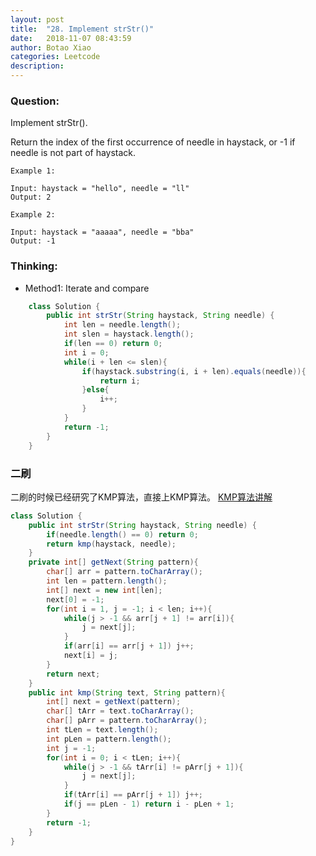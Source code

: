 ```yaml
---
layout: post
title:  "28. Implement strStr()"
date:   2018-11-07 08:43:59
author: Botao Xiao
categories: Leetcode
description:
---
```

### Question:
Implement strStr().

Return the index of the first occurrence of needle in haystack, or -1 if needle is not part of haystack.

```
Example 1:

Input: haystack = "hello", needle = "ll"
Output: 2

Example 2:

Input: haystack = "aaaaa", needle = "bba"
Output: -1
```

### Thinking:
* Method1: Iterate and compare
```Java
	class Solution {
	    public int strStr(String haystack, String needle) {
	        int len = needle.length();
	        int slen = haystack.length();
	        if(len == 0) return 0;
	        int i = 0;
	        while(i + len <= slen){
	            if(haystack.substring(i, i + len).equals(needle)){
	                return i;
	            }else{
	                i++;
	            }
	        }
	        return -1;
	    }
	}
```

### 二刷
二刷的时候已经研究了KMP算法，直接上KMP算法。
[KMP算法讲解](https://github.com/Seanforfun/Algorithm-and-Leetcode/blob/master/DataStructrue/String/kmp.md)

```Java
class Solution {
    public int strStr(String haystack, String needle) {
        if(needle.length() == 0) return 0;
        return kmp(haystack, needle);
    }
    private int[] getNext(String pattern){
		char[] arr = pattern.toCharArray();
		int len = pattern.length();
		int[] next = new int[len];
		next[0] = -1;
		for(int i = 1, j = -1; i < len; i++){
			while(j > -1 && arr[j + 1] != arr[i]){
				j = next[j];
			}
			if(arr[i] == arr[j + 1]) j++;
			next[i] = j;
		}
		return next;
	}
	public int kmp(String text, String pattern){
		int[] next = getNext(pattern);
		char[] tArr = text.toCharArray();
		char[] pArr = pattern.toCharArray();
		int tLen = text.length();
		int pLen = pattern.length();
		int j = -1;
		for(int i = 0; i < tLen; i++){
			while(j > -1 && tArr[i] != pArr[j + 1]){
				j = next[j];
			}
			if(tArr[i] == pArr[j + 1]) j++;
			if(j == pLen - 1) return i - pLen + 1;
		}
		return -1;
	}
}
```
